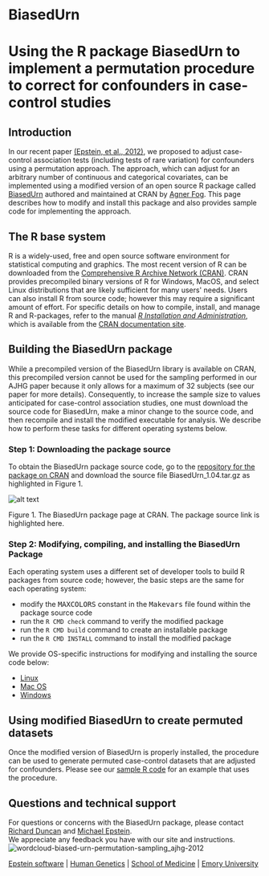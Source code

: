 # BiasedUrn

# Using the R package BiasedUrn to implement a permutation procedure to correct for confounders in case-control studies

## Introduction

In our recent paper [(Epstein, et al., 2012)](http://dx.doi.org/10.1016/j.ajhg.2012.06.004), we proposed to adjust case-control association tests (including tests of rare variation) for confounders using a permutation approach. The approach, which can adjust for an arbitrary number of continuous and categorical covariates, can be implemented using a modified version of an open source R package called [BiasedUrn](http://cran.r-project.org/web/packages/BiasedUrn/index.html) authored and maintained at CRAN by [Agner Fog](http://www.agner.org/). This page describes how to modify and install this package and also provides sample code for implementing the approach.

## The R base system

R is a widely-used, free and open source software environment for statistical computing and graphics. The most recent version of R can be downloaded from the [Comprehensive R Archive Network (CRAN)](http://cran.r-project.org/). CRAN provides precompiled binary versions of R for Windows, MacOS, and select Linux distributions that are likely sufficient for many users' needs. Users can also install R from source code; however this may require a significant amount of effort. For specific details on how to compile, install, and manage R and R-packages, refer to the manual <cite>[R Installation and Administration](http://cran.r-project.org/doc/manuals/R-admin.html)</cite>, which is available from the [CRAN documentation site](http://cran.r-project.org/manuals.html).

## Building the BiasedUrn package

While a precompiled version of the BiasedUrn library is available on CRAN, this precompiled version cannot be used for the sampling performed in our AJHG paper because it only allows for a maximum of 32 subjects (see our paper for more details). Consequently, to increase the sample size to values anticipated for case-control association studies, one must download the source code for BiasedUrn, make a minor change to the source code, and then recompile and install the modified executable for analysis. We describe how to perform these tasks for different operating systems below.

### Step 1: Downloading the package source

To obtain the BiasedUrn package source code, go to the [repository for the package on CRAN](http://cran.r-project.org/web/packages/BiasedUrn/index.html) and download the source file BiasedUrn_1.04.tar.gz as highlighted in Figure 1.

![alt text](http://genetics.emory.edu/labs/epstein/software/BiasedUrn/CRAN-burn-page.png "Logo Title Text 1")


<figcaption>Figure 1. The BiasedUrn package page at CRAN. The package source link is highlighted here.</figcaption>


### Step 2: Modifying, compiling, and installing the BiasedUrn Package

Each operating system uses a different set of developer tools to build R packages from source code; however, the basic steps are the same for each operating system:

*   modify the <tt>MAXCOLORS</tt> constant in the <tt>Makevars</tt> file found within the package source code
*   run the `R CMD check` command to verify the modified package
*   run the `R CMD build` command to create an installable package
*   run the `R CMD INSTALL` command to install the modified package

We provide OS-specific instructions for modifying and installing the source code below:

*   [Linux](burn-install-linux.md)
*   [Mac OS](burn-install-macos.md)
*   [Windows](burn-install-windows.md)

## Using modified BiasedUrn to create permuted datasets

Once the modified version of BiasedUrn is properly installed, the procedure can be used to generate permuted case-control datasets that are adjusted for confounders. Please see our [sample R code](burn-example.html) for an example that uses the procedure.

## Questions and technical support

For questions or concerns with the BiasedUrn package, please contact [Richard Duncan](mailto:rduncan@emory.edu) and [Michael Epstein](mailto:mpepste@emory.edu).  
We appreciate any feedback you have with our site and instructions. ![wordcloud-biased-urn-permutation-sampling_ajhg-2012](http://genetics.emory.edu/labs/epstein/software/BiasedUrn/wordcloud-biased-urn-permutation-sampling_ajhg-2012.png)

[Epstein software](http://genetics.emory.edu/labs/epstein/software/index.html) | [Human Genetics](http://genetics.emory.edu/) | [School of Medicine](http://www.med.emory.edu/) | [Emory University](http://www.emory.edu/)
